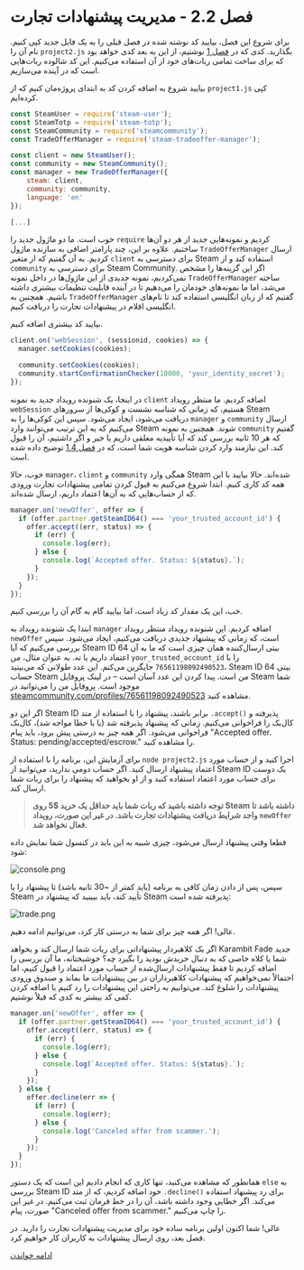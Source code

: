 # فصل 2.2 - مدیریت پیشنهادات تجارت

برای شروع این فصل، بیایید کد نوشته شده در فصل قبلی را به یک فایل جدید کپی کنیم. نام آن را `project2.js` بگذارید. کدی که در [فصل 1](../../Chapter%201%20-%20Basics) نوشتیم، از این به بعد کدی خواهد بود که برای ساخت تمامی ربات‌های خود از آن استفاده می‌کنیم. این کد شالوده ربات‌هایی است که در آینده می‌سازیم.

بیایید شروع به اضافه کردن کد به ابتدای پروژه‌مان کنیم که از `project1.js` کپی کرده‌ایم.

```js
const SteamUser = require('steam-user');
const SteamTotp = require('steam-totp');
const SteamCommunity = require('steamcommunity');
const TradeOfferManager = require('steam-tradeoffer-manager');

const client = new SteamUser();
const community = new SteamCommunity();
const manager = new TradeOfferManager({
	steam: client,
	community: community,
	language: 'en'
});

[...]
```

خوب است. ما دو ماژول جدید را `require` کردیم و نمونه‌هایی جدید از هر دو آن‌ها ساختیم. علاوه بر این، چند پارامتر اضافی به سازنده ماژول `TradeOfferManager` ارسال کردیم. به آن گفتیم که از متغیر `client` برای دسترسی به Steam استفاده کند و از `community` برای دسترسی به Steam Community. اگر این گزینه‌ها را مشخص نمی‌کردیم، نمونه جدیدی از این ماژول‌ها در داخل نمونه `TradeOfferManager` ساخته می‌شد، اما ما نمونه‌های خودمان را می‌دهیم تا در آینده قابلیت تنظیمات بیشتری داشته باشیم. همچنین به `TradeOfferManager` گفتیم که از زبان انگلیسی استفاده کند تا نام‌های انگلیسی اقلام در پیشنهادات تجارت را دریافت کنیم.

بیایید کد بیشتری اضافه کنیم.

```js
client.on('webSession', (sessionid, cookies) => {
  manager.setCookies(cookies);

  community.setCookies(cookies);
  community.startConfirmationChecker(10000, 'your_identity_secret');
});
```

در اینجا، یک شنونده رویداد جدید به نمونه `client` اضافه کردیم. ما منتظر رویداد `webSession` هستیم، که زمانی که شناسه نشست و کوکی‌ها از سرورهای Steam دریافت می‌شود، ایجاد می‌شود. سپس این کوکی‌ها را به `manager` و `community` ارسال می‌کنیم که به این ترتیب می‌توانند وارد Steam شوند. همچنین به نمونه `community` گفتیم که هر 10 ثانیه بررسی کند که آیا تأییدیه معلقی داریم یا خیر و اگر داشتیم، آن را قبول کند. این نیازمند وارد کردن شناسه هویت شما است، که در [فصل 1.4](../../Chapter%201%20-%20Basics/Chapter%201.4%20-%20TOTP/#how-to-find-your-secrets) توضیح داده شده است.

خوب، حالا `manager`، `client` و `community` همگی وارد Steam شده‌اند. حالا بیایید با این همه کد کاری کنیم. ابتدا شروع می‌کنیم به قبول کردن تمامی پیشنهادات تجارت ورودی که از حساب‌هایی که به آن‌ها اعتماد داریم، ارسال شده‌اند.

```js
manager.on('newOffer', offer => {
  if (offer.partner.getSteamID64() === 'your_trusted_account_id') {
    offer.accept((err, status) => {
      if (err) {
        console.log(err);
      } else {
        console.log(`Accepted offer. Status: ${status}.`);
      }
    });
  }
});
```

خب، این یک مقدار کد زیاد است، اما بیایید گام به گام آن را بررسی کنیم.

ابتدا یک شنونده رویداد به `manager` اضافه کردیم. این شنونده رویداد منتظر رویداد `newOffer` است، که زمانی که پیشنهاد جدیدی دریافت می‌کنیم، ایجاد می‌شود. سپس بررسی می‌کنیم که آیا Steam ID 64 بیتی ارسال‌کننده همان چیزی است که ما به آن اعتماد داریم یا نه. به عنوان مثال، من `your_trusted_account_id` را با `76561198092490523` جایگزین می‌کنم. این عدد طولانی که می‌بینید، Steam ID 64 بیتی حساب Steam من است. پیدا کردن این عدد آسان است – در لینک پروفایل Steam شما موجود است. پروفایل من را می‌توانید در [steamcommunity.com/profiles/76561198092490523](https://steamcommunity.com/profiles/76561198092490523) مشاهده کنید.

اگر این دو Steam ID برابر باشند، پیشنهاد را با استفاده از متد `.accept()` پذیرفته و کال‌بک را فراخوانی می‌کنیم. زمانی که پیشنهاد پذیرفته شد (یا با خطا مواجه شد)، کال‌بک فراخوانی می‌شود. اگر همه چیز به درستی پیش برود، باید پیام "Accepted offer. Status: pending/accepted/escrow." را مشاهده کنید.

برای آزمایش این، برنامه را با استفاده از `node project2.js` اجرا کنید و از حساب مورد اعتماد پیشنهاد ارسال کنید. اگر حساب دومی ندارید، می‌توانید از Steam ID یک دوست برای حساب مورد اعتماد استفاده کنید و از او بخواهید که پیشنهاد را برای ربات شما ارسال کند.

> **توجه داشته باشید که ربات شما باید حداقل یک خرید $5 روی Steam داشته باشد تا واجد شرایط دریافت پیشنهادات تجارت باشد. در غیر این صورت، رویداد `newOffer` فعال نخواهد شد.**

قطعا وقتی پیشنهاد ارسال می‌شود، چیزی شبیه به این باید در کنسول شما نمایش داده شود:

![console.png](./screenshots/console.png)

سپس، پس از دادن زمان کافی به برنامه (باید کمتر از ~30 ثانیه باشد) تا پیشنهاد را با Steam تأیید کند، باید ببینید که پیشنهاد در Steam پذیرفته شده است:

![trade.png](./screenshots/trade.png)

عالی! اگر همه چیز برای شما به درستی کار کرد، می‌توانیم ادامه دهیم.

اگر یک کلاهبردار پیشنهاداتی برای ربات شما ارسال کند و بخواهد Karambit Fade جدید شما یا کلاه خاصی که به دنبال خریدش بودید را بگیرد چه؟ خوشبختانه، ما آن بررسی را اضافه کردیم تا فقط پیشنهادات ارسال‌شده از حساب مورد اعتماد را قبول کنیم، اما احتمالاً نمی‌خواهیم که پیشنهادات کلاهبرداران در بین پیشنهادات ما بماند و صندوق ورودی پیشنهادات را شلوغ کند. می‌توانیم به راحتی این پیشنهادات را رد کنیم با اضافه کردن کمی کد بیشتر به کدی که قبلاً نوشتیم.

```js
manager.on('newOffer', offer => {
  if (offer.partner.getSteamID64() === 'your_trusted_account_id') {
    offer.accept((err, status) => {
      if (err) {
        console.log(err);
      } else {
        console.log(`Accepted offer. Status: ${status}.`);
      }
    });
  } else {
    offer.decline(err => {
      if (err) {
        console.log(err);
      } else {
        console.log('Canceled offer from scammer.');
      }
    });
  }
});
```

همانطور که مشاهده می‌کنید، تنها کاری که انجام دادیم این است که یک دستور `else` به بررسی Steam ID خود اضافه کردیم، که از متد `.decline()` برای رد پیشنهاد استفاده می‌کند. اگر خطایی وجود داشته باشد، آن را در خط فرمان ثبت می‌کنیم. در غیر این صورت، پیام "Canceled offer from scammer." را چاپ می‌کنیم.

عالی! شما اکنون اولین برنامه ساده خود برای مدیریت پیشنهادات تجارت را دارید. در فصل بعد، روی ارسال پیشنهادات به کاربران کار خواهیم کرد.

[ادامه خواندن](../Chapter%202.3%20-%20Sending%20Trade%20Offers)
